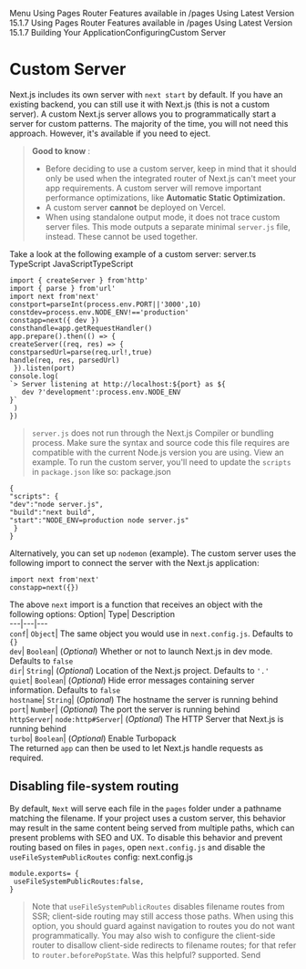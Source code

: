 Menu
Using Pages Router
Features available in /pages
Using Latest Version
15.1.7
Using Pages Router
Features available in /pages
Using Latest Version
15.1.7
Building Your ApplicationConfiguringCustom Server
# Custom Server
Next.js includes its own server with `next start` by default. If you have an existing backend, you can still use it with Next.js (this is not a custom server). A custom Next.js server allows you to programmatically start a server for custom patterns. The majority of the time, you will not need this approach. However, it's available if you need to eject.
> **Good to know** :
>   * Before deciding to use a custom server, keep in mind that it should only be used when the integrated router of Next.js can't meet your app requirements. A custom server will remove important performance optimizations, like **Automatic Static Optimization.**
>   * A custom server **cannot** be deployed on Vercel.
>   * When using standalone output mode, it does not trace custom server files. This mode outputs a separate minimal `server.js` file, instead. These cannot be used together.
> 

Take a look at the following example of a custom server:
server.ts
TypeScript
JavaScriptTypeScript
```
import { createServer } from'http'
import { parse } from'url'
import next from'next'
constport=parseInt(process.env.PORT||'3000',10)
constdev=process.env.NODE_ENV!=='production'
constapp=next({ dev })
consthandle=app.getRequestHandler()
app.prepare().then(() => {
createServer((req, res) => {
constparsedUrl=parse(req.url!,true)
handle(req, res, parsedUrl)
 }).listen(port)
console.log(
`> Server listening at http://localhost:${port} as ${
   dev ?'development':process.env.NODE_ENV
}`
 )
})
```

> `server.js` does not run through the Next.js Compiler or bundling process. Make sure the syntax and source code this file requires are compatible with the current Node.js version you are using. View an example.
To run the custom server, you'll need to update the `scripts` in `package.json` like so:
package.json
```
{
"scripts": {
"dev":"node server.js",
"build":"next build",
"start":"NODE_ENV=production node server.js"
 }
}
```

Alternatively, you can set up `nodemon` (example). The custom server uses the following import to connect the server with the Next.js application:
```
import next from'next'
constapp=next({})
```

The above `next` import is a function that receives an object with the following options:
Option| Type| Description  
---|---|---  
`conf`| `Object`| The same object you would use in `next.config.js`. Defaults to `{}`  
`dev`| `Boolean`| (_Optional_) Whether or not to launch Next.js in dev mode. Defaults to `false`  
`dir`| `String`| (_Optional_) Location of the Next.js project. Defaults to `'.'`  
`quiet`| `Boolean`| (_Optional_) Hide error messages containing server information. Defaults to `false`  
`hostname`| `String`| (_Optional_) The hostname the server is running behind  
`port`| `Number`| (_Optional_) The port the server is running behind  
`httpServer`| `node:http#Server`| (_Optional_) The HTTP Server that Next.js is running behind  
`turbo`| `Boolean`| (_Optional_) Enable Turbopack  
The returned `app` can then be used to let Next.js handle requests as required.
## Disabling file-system routing
By default, `Next` will serve each file in the `pages` folder under a pathname matching the filename. If your project uses a custom server, this behavior may result in the same content being served from multiple paths, which can present problems with SEO and UX.
To disable this behavior and prevent routing based on files in `pages`, open `next.config.js` and disable the `useFileSystemPublicRoutes` config:
next.config.js
```
module.exports= {
 useFileSystemPublicRoutes:false,
}
```

> Note that `useFileSystemPublicRoutes` disables filename routes from SSR; client-side routing may still access those paths. When using this option, you should guard against navigation to routes you do not want programmatically.
> You may also wish to configure the client-side router to disallow client-side redirects to filename routes; for that refer to `router.beforePopState`.
Was this helpful?
supported.
Send
